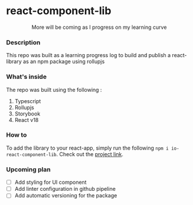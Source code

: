 # react-component-lib
<p align="center">More will be coming as I progress on my learning curve</p>

### Description
This repo was built as a learning progress log to build and publish a react-library as an npm package using rollupjs

### What's inside
The repo was built using the following : 
1. Typescript
2. Rollupjs
3. Storybook
4. React v18

### How to
To add the library to your react-app, simply run the following `npm i io-react-component-lib`. Check out the [project link](https://www.npmjs.com/package/io-react-component-lib).

### Upcoming plan
- [ ] Add styling for UI component
- [ ] Add linter configuration in github pipeline
- [ ] Add automatic versioning for the package
